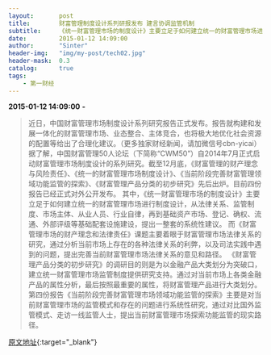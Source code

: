 ```yaml
---
layout:       post
title:        财富管理制度设计系列研报发布 建言协调监管机制
subtitle:     《统一财富管理市场的制度设计》主要立足于如何建立统一的财富管理市场进行制度设计，从法律关系、监管制度、市场主体、从业人员、行业自律，再到基础资产市场、登记、确权、流通、外部评级等基础配套设施建设，提出一整套的系统性建议。
date:         2015-01-12 14:09:00
author:       "Sinter"
header-img:   "img/my-post/tech02.jpg"
header-mask:  0.3
catalog:      true
tags:
    - 第一财经
---
```


**2015-01-12 14:09:00**  **-**

> 近日，中国财富管理市场制度设计系列研究报告正式发布。报告就构建和发展一体化的财富管理市场、业态整合、主体竞合，也将极大地优化社会资源的配置等给出了合理化建议。（更多独家财经新闻，请加微信号cbn-yicai）
据了解，中国财富管理50人论坛（下简称“CWM50”）自2014年7月正式启动财富管理市场制度设计的系列研究。截至12月底，《财富管理的财产理念与风险责任》、《统一的财富管理市场制度设计》、《当前阶段完善财富管理领域功能监管的探索》、《财富管理产品分类的初步研究》先后出炉。目前四份报告已经正式对外公开发布。
其中，《统一财富管理市场的制度设计》主要立足于如何建立统一的财富管理市场进行制度设计，从法律关系、监管制度、市场主体、从业人员、行业自律，再到基础资产市场、登记、确权、流通、外部评级等基础配套设施建设，提出一整套的系统性建议。
而《财富管理市场的财产理念和法律责任》课题主要着眼于财富管理市场法律关系的研究，通过分析当前市场上存在的各种法律关系的利弊，以及司法实践中遇到的问题，提出完善当前财富管理市场法律关系的意见和路径。
《财富管理产品分类的初步研究》的调研目的则是为以金融产品大类划分为突破口，建立统一财富管理市场监管制度提供研究支持。通过对当前市场上各类金融产品的属性分析，最后按照最重要的属性，将财富管理产品进行大类划分。
第四份报告《当前阶段完善财富管理市场领域功能监管的探索》主要是对当前财富管理市场的监管模式和存在的问题进行系统性研究，通过对比国外监管模式、走访一线监管人士，提出当前财富管理市场探索功能监管的现实路径。

[原文地址](http://www.yicai.com/news/4062423.html){:target="_blank"}


